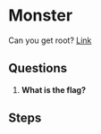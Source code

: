 # Monster
Can you get root? [Link](http://hats.team/webc/monster/)


## Questions
1. **What is the flag?**

## Steps
